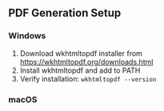 ## PDF Generation Setup

### Windows
1. Download wkhtmltopdf installer from https://wkhtmltopdf.org/downloads.html
2. Install wkhtmltopdf and add to PATH
3. Verify installation: `wkhtmltopdf --version`

### macOS 